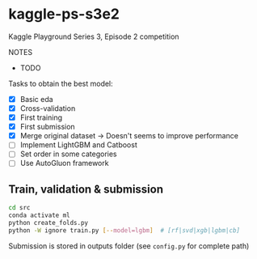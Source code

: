 # kaggle-ps-s3e2

Kaggle Playground Series 3, Episode 2 competition

NOTES

* TODO

Tasks to obtain the best model:

* [x] Basic eda
* [x] Cross-validation
* [x] First training
* [x] First submission
* [x] Merge original dataset -> Doesn't seems to improve performance
* [ ] Implement LightGBM and Catboost
* [ ] Set order in some categories
* [ ] Use AutoGluon framework

## Train, validation & submission

```bash
cd src
conda activate ml
python create_folds.py
python -W ignore train.py [--model=lgbm]  # [rf|svd|xgb|lgbm|cb]
```

Submission is stored in outputs folder (see `config.py` for complete path)
